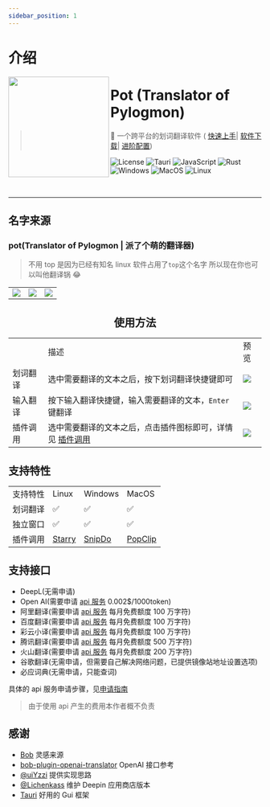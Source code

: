 ```yaml
---
sidebar_position: 1
---
```


# 介绍

<img width="200px" src="https://cdn.staticaly.com/gh/Pylogmon/pot/master/public/icon.png" align="left"/>

# Pot (Translator of Pylogmon)

> 🌈 一个跨平台的划词翻译软件 (
> [快速上手](/docs/tutorial/intro)|
> [软件下载](/download)|
> [进阶配置](/docs/category/软件配置))

![License](https://img.shields.io/github/license/Pylogmon/pot.svg)
![Tauri](https://img.shields.io/badge/Tauri-1.3.0-blue?logo=tauri)
![JavaScript](https://img.shields.io/badge/-JavaScript-yellow?logo=javascript&logoColor=white)
![Rust](https://img.shields.io/badge/-Rust-orange?logo=rust&logoColor=white)
![Windows](https://img.shields.io/badge/-Windows-blue?logo=windows&logoColor=white)
![MacOS](https://img.shields.io/badge/-macOS-black?&logo=apple&logoColor=white)
![Linux](https://img.shields.io/badge/-Linux-yellow?logo=linux&logoColor=white)

<br/>
<hr/>

## 名字来源

### pot(Translator of Pylogmon | 派了个萌的翻译器)

> 不用 top 是因为已经有知名 linux 软件占用了`top`这个名字
> 所以现在你也可以叫他翻译锅 😂

<div align="center">
<table>
<tr>
    <td> <img src="https://cdn.staticaly.com/gh/Pylogmon/pot/master/asset/dark.png"/></td>
    <td> <img src="https://cdn.staticaly.com/gh/Pylogmon/pot/master/asset/example.png"/></td>
    <td> <img src="https://cdn.staticaly.com/gh/Pylogmon/pot/master/asset/light.png"/></td>
</tr>
</table>

## 使用方法

<table>
<tr>
    <td></td>
    <td>描述</td>
    <td>预览</td>
</tr>
<tr>
    <td>划词翻译</td>
    <td>选中需要翻译的文本之后，按下划词翻译快捷键即可</td>
    <td> <img src="https://cdn.staticaly.com/gh/Pylogmon/pot/master/asset/output1.gif"/></td>
</tr>
<tr>
    <td>输入翻译</td>
    <td>按下输入翻译快捷键，输入需要翻译的文本，<code>Enter</code> 键翻译</td>
    <td><img src="https://cdn.staticaly.com/gh/Pylogmon/pot/master/asset/output2.gif"/></td>
</tr>
<tr>
    <td>插件调用</td>
    <td>选中需要翻译的文本之后，点击插件图标即可，详情见 <a href="/docs/tutorial/config/plugin_config">插件调用</a></td>
    <td><img src="https://cdn.staticaly.com/gh/Pylogmon/pot/master/asset/output3.gif"/></td>
</tr>
</table>

</div>

## 支持特性

<table>
<tr>
    <td>支持特性</td>
    <td>Linux</td>
    <td>Windows</td>
    <td>MacOS</td>
</tr>
<tr>
    <td>划词翻译</td>
    <td>✅</td>
    <td>✅</td>
    <td>✅</td>
</tr>
<tr>
    <td>独立窗口</td>
    <td>✅</td>
    <td>✅</td>
    <td>✅</td>
</tr>
<tr>
    <td>插件调用</td>
    <td> <a href="/docs/tutorial/config/plugin_config#starrylinux">Starry</a></td>
    <td> <a href="/docs/tutorial/config/plugin_config#snipdowindows">SnipDo</a></td>
    <td> <a href="/docs/tutorial/config/plugin_config#popclipmacos">PopClip</a></td>
</tr>
</table>

## 支持接口

- DeepL(无需申请)
- Open AI(需要申请 [api 服务](/docs/category/api服务申请) 0.002$/1000token)
- 阿里翻译(需要申请 [api 服务](/docs/category/api服务申请) 每月免费额度 100 万字符)
- 百度翻译(需要申请 [api 服务](/docs/category/api服务申请) 每月免费额度 100 万字符)
- 彩云小译(需要申请 [api 服务](/docs/category/api服务申请) 每月免费额度 100 万字符)
- 腾讯翻译(需要申请 [api 服务](/docs/category/api服务申请) 每月免费额度 500 万字符)
- 火山翻译(需要申请 [api 服务](/docs/category/api服务申请) 每月免费额度 200 万字符)
- 谷歌翻译(无需申请，但需要自己解决网络问题，已提供镜像站地址设置选项)
- 必应词典(无需申请，只能查词)

具体的 api 服务申请步骤，见[申请指南](/docs/category/api服务申请)

> 由于使用 api 产生的费用本作者概不负责

## 感谢

- [Bob](https://github.com/ripperhe/Bob) 灵感来源
- [bob-plugin-openai-translator](https://github.com/yetone/bob-plugin-openai-translator) OpenAI 接口参考
- [@uiYzzi](https://github.com/uiYzzi) 提供实现思路
- [@Lichenkass](https://github.com/Lichenkass) 维护 Deepin 应用商店版本
- [Tauri](https://github.com/tauri-apps/tauri) 好用的 Gui 框架
